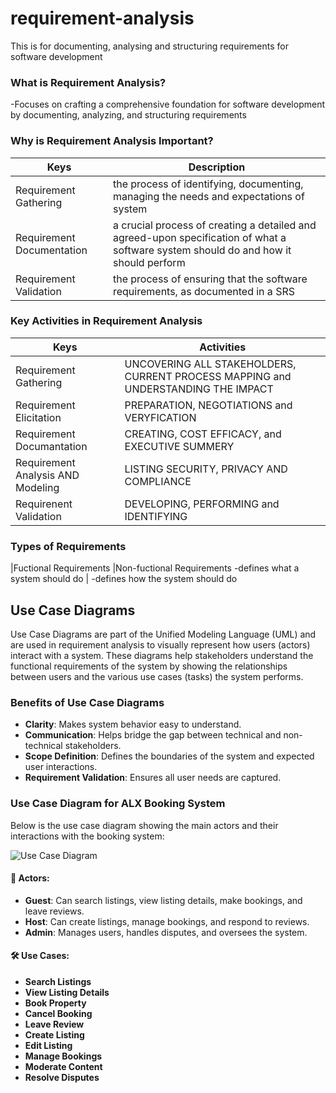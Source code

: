 # requirement-analysis
This is for documenting, analysing and structuring requirements for software development
### What is Requirement Analysis?
-Focuses on crafting a comprehensive foundation for software development by documenting, analyzing, and structuring requirements
### Why is Requirement Analysis Important?
| Keys                      | Description
|---------------------------|------------------------------------------------------------------------------------------
| Requirement Gathering     | the process of identifying, documenting, managing the needs and expectations of system
| Requirement Documentation | a crucial process of creating a detailed and agreed-upon specification of what a software system should do and how it should perform
| Requirement Validation    | the process of ensuring that the software requirements, as documented in a SRS
### Key Activities in Requirement Analysis
| Keys                      | Activities
|---------------------------|-----------------------------------------------
| Requirement Gathering     | UNCOVERING ALL STAKEHOLDERS, CURRENT PROCESS MAPPING and UNDERSTANDING THE IMPACT
| Requirement Elicitation   | PREPARATION, NEGOTIATIONS and VERYFICATION
| Requirement Documantation | CREATING, COST EFFICACY, and EXECUTIVE SUMMERY
| Requirement Analysis AND Modeling| LISTING SECURITY, PRIVACY AND COMPLIANCE
| Requirenent Validation    | DEVELOPING, PERFORMING and IDENTIFYING
### Types of Requirements
|Fuctional Requirements                             |Non-fuctional Requirements
-defines what a system should do                    | -defines how the system should do

## Use Case Diagrams
Use Case Diagrams are part of the Unified Modeling Language (UML) and are used in requirement analysis to visually represent how users (actors) interact with a system. These diagrams help stakeholders understand the functional requirements of the system by showing the relationships between users and the various use cases (tasks) the system performs.
###  Benefits of Use Case Diagrams
- **Clarity**: Makes system behavior easy to understand.
- **Communication**: Helps bridge the gap between technical and non-technical stakeholders.
- **Scope Definition**: Defines the boundaries of the system and expected user interactions.
- **Requirement Validation**: Ensures all user needs are captured.

###  Use Case Diagram for ALX Booking System

Below is the use case diagram showing the main actors and their interactions with the booking system:

![Use Case Diagram](./alx-booking-uc.png)

#### 👤 Actors:
- **Guest**: Can search listings, view listing details, make bookings, and leave reviews.
- **Host**: Can create listings, manage bookings, and respond to reviews.
- **Admin**: Manages users, handles disputes, and oversees the system.

#### 🛠 Use Cases:
- **Search Listings**
- **View Listing Details**
- **Book Property**
- **Cancel Booking**
- **Leave Review**
- **Create Listing**
- **Edit Listing**
- **Manage Bookings**
- **Moderate Content**
- **Resolve Disputes**

